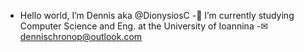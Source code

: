 - Hello world, I’m Dennis aka @DionysiosC
-💾 I’m currently studying Computer Science and Eng. at the University of Ioannina
-✉ dennischronop@outlook.com

<!---
DionysiosC/DionysiosC is a ✨ special ✨ repository because its `README.md` (this file) appears on your GitHub profile.
You can click the Preview link to take a look at your changes.
--->
